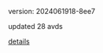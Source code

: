 version: 2024061918-8ee7

updated 28 avds

[details](https://github.com/0x74f917491bfa7ebfa379/ali_avd_db/blob/master/change_log/2024/06/19/18/8ee7.txt)